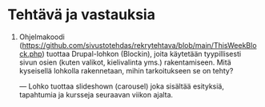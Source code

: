 # Tehtävä ja vastauksia

1. Ohjelmakoodi (https://github.com/sivustotehdas/rekrytehtava/blob/main/ThisWeekBlock.php) tuottaa Drupal-lohkon (Blockin), joita käytetään tyypillisesti sivun osien (kuten valikot, kielivalinta yms.) rakentamiseen. Mitä kyseisellä lohkolla rakennetaan, mihin tarkoitukseen se on tehty?

   — Lohko tuottaa slideshown (carousel) joka sisältää esityksiä, tapahtumia ja kursseja seuraavan viikon ajalta.
